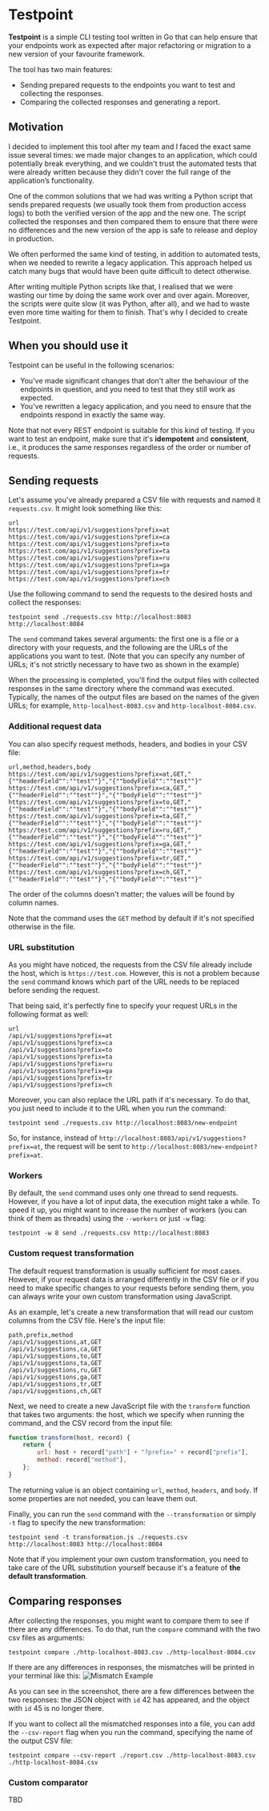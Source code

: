 # Testpoint

**Testpoint** is a simple CLI testing tool written in Go that can help ensure that your endpoints work as expected after
major refactoring or migration to a new version of your favourite framework.

The tool has two main features:

* Sending prepared requests to the endpoints you want to test and collecting the responses.
* Comparing the collected responses and generating a report.

## Motivation

I decided to implement this tool after my team and I faced the exact same issue several times: we made major changes to
an application, which could potentially break everything, and we couldn't trust the automated tests that were already
written because they didn't cover the full range of the application’s functionality.

One of the common solutions that we had was writing a Python script that sends prepared requests (we usually took them
from production access logs) to both the verified version of the app and the new one. The script collected the responses
and then compared them to ensure that there were no differences and the new version of the app is safe to release and
deploy in production.

We often performed the same kind of testing, in addition to automated tests, when we needed to rewrite a legacy
application. This approach helped us catch many bugs that would have been quite difficult to detect otherwise.

After writing multiple Python scripts like that, I realised that we were wasting our time by doing the same work over
and over again. Moreover, the scripts were quite slow (it was Python, after all), and we had to waste even more time
waiting for them to finish. That's why I decided to create Testpoint.

## When you should use it

Testpoint can be useful in the following scenarios:

* You've made significant changes that don't alter the behaviour of the endpoints in question, and you need to test that
  they still work as expected.
* You've rewritten a legacy application, and you need to ensure that the endpoints respond in exactly the same way.

Note that not every REST endpoint is suitable for this kind of testing. If you want to test an endpoint, make sure that
it's **idempotent** and **consistent**, i.e., it produces the same responses regardless of the order or number of
requests.

## Sending requests

Let's assume you've already prepared a CSV file with requests and named it `requests.csv`. It might look something like
this:

```
url
https://test.com/api/v1/suggestions?prefix=at
https://test.com/api/v1/suggestions?prefix=ca
https://test.com/api/v1/suggestions?prefix=to
https://test.com/api/v1/suggestions?prefix=ta
https://test.com/api/v1/suggestions?prefix=ru
https://test.com/api/v1/suggestions?prefix=ga
https://test.com/api/v1/suggestions?prefix=tr
https://test.com/api/v1/suggestions?prefix=ch
```

Use the following command to send the requests to the desired hosts and collect the responses:

```shell
testpoint send ./requests.csv http://localhost:8083 http://localhost:8084
```

The `send` command takes several arguments: the first one is a file or a directory with your requests, and the following
are the URLs of the applications you want to test. (Note that you can specify any number of URLs; it's not strictly
necessary to have two as shown in the example)

When the processing is completed, you'll find the output files with collected responses in the same directory where the
command was executed. Typically, the names of the output files are based on the names of the given URLs;
for example, `http-localhost-8083.csv` and `http-localhost-8084.csv`.

### Additional request data

You can also specify request methods, headers, and bodies in your CSV file:

```
url,method,headers,body
https://test.com/api/v1/suggestions?prefix=at,GET,"{""headerField"":""test""}","{""bodyField"":""test""}"
https://test.com/api/v1/suggestions?prefix=ca,GET,"{""headerField"":""test""}","{""bodyField"":""test""}"
https://test.com/api/v1/suggestions?prefix=to,GET,"{""headerField"":""test""}","{""bodyField"":""test""}"
https://test.com/api/v1/suggestions?prefix=ta,GET,"{""headerField"":""test""}","{""bodyField"":""test""}"
https://test.com/api/v1/suggestions?prefix=ru,GET,"{""headerField"":""test""}","{""bodyField"":""test""}"
https://test.com/api/v1/suggestions?prefix=ga,GET,"{""headerField"":""test""}","{""bodyField"":""test""}"
https://test.com/api/v1/suggestions?prefix=tr,GET,"{""headerField"":""test""}","{""bodyField"":""test""}"
https://test.com/api/v1/suggestions?prefix=ch,GET,"{""headerField"":""test""}","{""bodyField"":""test""}"
```

The order of the columns doesn't matter; the values will be found by column names.

Note that the command uses the `GET` method by default if it's not specified otherwise in the file.

### URL substitution

As you might have noticed, the requests from the CSV file already include the host, which is `https://test.com`.
However, this is not a problem because the `send` command knows which part of the URL needs to be replaced before
sending the request.

That being said, it's perfectly fine to specify your request URLs in the following format as well:

```
url
/api/v1/suggestions?prefix=at
/api/v1/suggestions?prefix=ca
/api/v1/suggestions?prefix=to
/api/v1/suggestions?prefix=ta
/api/v1/suggestions?prefix=ru
/api/v1/suggestions?prefix=ga
/api/v1/suggestions?prefix=tr
/api/v1/suggestions?prefix=ch
```

Moreover, you can also replace the URL path if it's necessary.
To do that, you just need to include it to the URL when you run the command:

```shell
testpoint send ./requests.csv http://localhost:8083/new-endpoint
```

So, for instance, instead of `http://localhost:8083/api/v1/suggestions?prefix=at`,
the request will be sent to `http://localhost:8083/new-endpoint?prefix=at`.

### Workers

By default, the `send` command uses only one thread to send requests. However, if you have a lot of input data, the
execution might take a while. To speed it up, you might want to increase the number of workers (you can think of them as
threads) using the `--workers` or just `-w` flag:

```shell
testpoint -w 8 send ./requests.csv http://localhost:8083
```

### Custom request transformation

The default request transformation is usually sufficient for most cases. However, if your request data is arranged
differently in the CSV file or if you need to make specific changes to your requests before sending them, you can always
write your own custom transformation using JavaScript.

As an example, let's create a new transformation that will read our custom columns from the CSV file.
Here's the input file:

```
path,prefix,method
/api/v1/suggestions,at,GET
/api/v1/suggestions,ca,GET
/api/v1/suggestions,to,GET
/api/v1/suggestions,ta,GET
/api/v1/suggestions,ru,GET
/api/v1/suggestions,ga,GET
/api/v1/suggestions,tr,GET
/api/v1/suggestions,ch,GET
```

Next, we need to create a new JavaScript file with the `transform` function that takes two arguments:
the host, which we specify when running the command, and the CSV record from the input file:

```javascript
function transform(host, record) {
    return {
        url: host + record["path"] + "?prefix=" + record["prefix"],
        method: record["method"],
    };
}
```

The returning value is an object containing `url`, `method`, `headers`, and `body`. If some properties are not needed,
you can leave them out.

Finally, you can run the `send` command with the `--transformation` or simply `-t` flag to specify the new
transformation:

```shell
testpoint send -t transformation.js ./requests.csv http://localhost:8083 http://localhost:8084
```

Note that if you implement your own custom transformation, you need to take care of the URL substitution yourself
because it's a feature of **the default transformation**.

## Comparing responses

After collecting the responses, you might want to compare them to see if there are any differences. To do that, run
the `compare` command with the two csv files as arguments:

```shell
testpoint compare ./http-localhost-8083.csv ./http-localhost-8084.csv
```

If there are any differences in responses, the mismatches will be printed in your terminal like this:
![Mismatch Example](https://i.imgur.com/SnmbUvh.png)

As you can see in the screenshot, there are a few differences between the two responses: the JSON object with `id` 42
has appeared, and the object with `id` 45 is no longer there.

If you want to collect all the mismatched responses into a file, you can add the `--csv-report` flag when you run the command,
specifying the name of the output CSV file:

```shell
testpoint compare --csv-report ./report.csv ./http-localhost-8083.csv ./http-localhost-8084.csv
```

### Custom comparator

TBD
